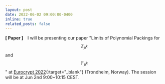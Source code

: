 ```yaml
---
layout: post
date: 2022-06-02 09:00:00-0400
inline: true
related_posts: false
---
```


**[ Paper ]** I will be presenting our paper "Limits of Polynomial Packings for $$\mathbb{Z}_{p^k}$$ and $$\mathbb{F}_{p^k}$$" at [Eurocrypt 2022](https://eurocrypt.iacr.org/2022/){:target="\_blank"} (Trondheim, Norway). The session will be at Jun 2nd 9:00~10:15 CEST.